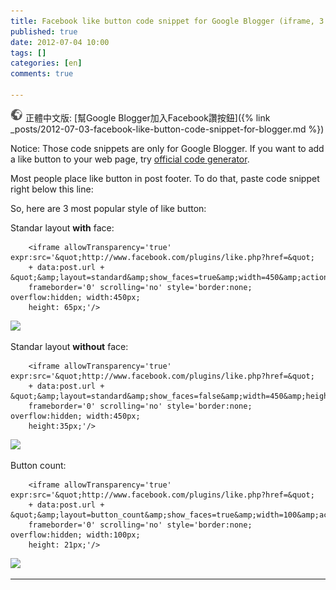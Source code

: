 ```yaml
---
title: Facebook like button code snippet for Google Blogger (iframe, 3 different style)
published: true
date: 2012-07-04 10:00
tags: []
categories: [en]
comments: true

---
```


![](/images/world.png) 正體中文版: [幫Google Blogger加入Facebook讚按鈕]({% link _posts/2012-07-03-facebook-like-button-code-snippet-for-blogger.md %})

Notice: Those code snippets are only for Google Blogger. If you want to add a like button to your web page, try [official code generator][2].

Most people place like button in post footer. To do that, paste code snippet right below this line:
		<div class='post-footer'>


So, here are 3 most popular style of like button:

Standar layout **with** face:

		<iframe allowTransparency='true' expr:src='&quot;http://www.facebook.com/plugins/like.php?href=&quot;
		+ data:post.url + &quot;&amp;layout=standard&amp;show_faces=true&amp;width=450&amp;action=like&amp;font=verdana&amp;colorscheme=light&quot;'
		frameborder='0' scrolling='no' style='border:none; overflow:hidden; width:450px;
		height: 65px;'/>

[![][3]][4]



Standar layout **without** face:

		<iframe allowTransparency='true' expr:src='&quot;http://www.facebook.com/plugins/like.php?href=&quot;
		+ data:post.url + &quot;&amp;layout=standard&amp;show_faces=false&amp;width=450&amp;height=35&amp;action=like&amp;font=verdana&amp;colorscheme=light&quot;'
		frameborder='0' scrolling='no' style='border:none; overflow:hidden; width:450px;
		height:35px;'/>

[![][5]][5]



Button count:

		<iframe allowTransparency='true' expr:src='&quot;http://www.facebook.com/plugins/like.php?href=&quot;
		+ data:post.url + &quot;&amp;layout=button_count&amp;show_faces=true&amp;width=100&amp;action=like&amp;font=verdana&amp;colorscheme=light&quot;'
		frameborder='0' scrolling='no' style='border:none; overflow:hidden; width:100px;
		height: 21px;'/>

[![][6]][6]




----


[2]: https://developers.facebook.com/docs/reference/plugins/like/
[3]: http://3.bp.blogspot.com/-b9DumAT8kZI/T_N82tFhilI/AAAAAAAAAzE/0NrsXhAKgQI/s320/standar_face.png
[4]: http://3.bp.blogspot.com/-b9DumAT8kZI/T_N82tFhilI/AAAAAAAAAzE/0NrsXhAKgQI/s1600/standar_face.png
[5]: http://2.bp.blogspot.com/-2UZjEw2x3BI/T_N83HSewOI/AAAAAAAAAzM/Mb-riTy83Z0/s1600/standar_no_face.png
[6]: http://4.bp.blogspot.com/-UzLSA5QSPBE/T_N814CtiMI/AAAAAAAAAzA/yMetgPJ_jaI/s1600/button_count.png
